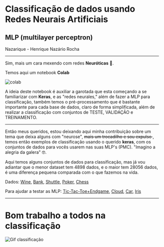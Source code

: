 # Classificação de dados usando Redes Neurais Artificiais 
## MLP (multilayer perceptron)

Nazarique - Henrique Nazário Rocha

------
Sim, mais um cara mexendo com redes **Neuróticas** :sparkling_heart:.

Temos aqui um notebook **Colab**

![colab](https://miro.medium.com/max/1020/1*lk3xo4jdkQ2SHKRRDFxYHw.jpeg)

A ideia deste notebook é auxiliar a garotada que esta começando a se familiarizar com **Keras**, e as "redes neurales," além de fazer a MLP para classificação, também temos o pré-processamento que é bastante importante para cada base de dados, claro de forma simplificada, além de realizar a classificação com conjuntos de TESTE, VALIDAÇÃO e TREINAMENTO.

------

Então meus queridos, estou deixando aqui minha contribuição sobre um tema que deixa alguns com "neurose", <s> mais um trocadilho e sou expulso </s>, temos então exemplos de classificação usando o querido **keras**, com os conjuntos de dados para vocês usarem nas suas MLP's (PMC). "Imagino a alegria da galera" :nerd_face:.

Aqui temos alguns conjuntos de dados para classificação, mas já vou adiantar que o menor dataset tem 4898 dados, e o maior tem 28056 dados, é uma diferença pequena comparada com o que fazemos na vida.

Dados:
[Wine](https://archive.ics.uci.edu/ml/datasets/Wine+Quality), [Bank](https://archive.ics.uci.edu/ml/datasets/Bank+Marketing), [Shuttle](https://archive.ics.uci.edu/ml/datasets/Statlog+%28Shuttle%29), [Poker](https://archive.ics.uci.edu/ml/datasets/Poker+Hand), [Chess](https://archive.ics.uci.edu/ml/datasets/Chess+%28King-Rook+vs.+King%29)

Para ajudar a testar as MLP:
[Tic-Tac-Toe+Endgame](https://archive.ics.uci.edu/ml/datasets/Tic-Tac-Toe+Endgame), [Cloud](https://archive.ics.uci.edu/ml/datasets/Cloud), [Car](https://archive.ics.uci.edu/ml/datasets/Car+Evaluation), [Iris](https://archive.ics.uci.edu/ml/datasets/Iris)

------



# Bom trabalho a todos na classificação

![Gif classificação](https://miro.medium.com/max/3000/1*BIpRgx5FsEMhr1k2EqBKFg.gif)
